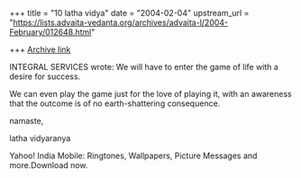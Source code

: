 +++
title = "10 latha vidya"
date = "2004-02-04"
upstream_url = "https://lists.advaita-vedanta.org/archives/advaita-l/2004-February/012648.html"

+++
[Archive link](https://lists.advaita-vedanta.org/archives/advaita-l/2004-February/012648.html)



INTEGRAL SERVICES <integralservices at vsnl.net> wrote:
We will have to enter the game of life with a desire for success. 

We can even play the game just for the love of playing it, with an awareness that the outcome is of no earth-shattering consequence.

namaste,

latha vidyaranya


Yahoo! India Mobile: Ringtones, Wallpapers, Picture Messages and more.Download now.

